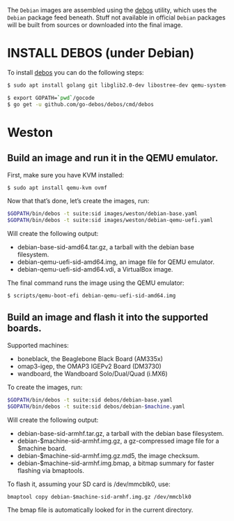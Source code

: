 The `Debian` images are assembled using the [debos](https://github.com/go-debos/debos) utility, which uses the `Debian` package feed beneath. Stuff not available in official `Debian` packages will be built from sources or downloaded into the final image.

# INSTALL DEBOS (under Debian)

To install [debos](https://github.com/go-debos/debos) you can do the following steps:

```sh
$ sudo apt install golang git libglib2.0-dev libostree-dev qemu-system-x86 qemu-user-static debootstrap systemd-container xz-utils bmap-tools

$ export GOPATH=`pwd`/gocode
$ go get -u github.com/go-debos/debos/cmd/debos
```

# Weston

## Build an image and run it in the QEMU emulator.

First, make sure you have KVM installed:

```sh
$ sudo apt install qemu-kvm ovmf
```

Now that that’s done, let’s create the images, run:

```sh
$GOPATH/bin/debos -t suite:sid images/weston/debian-base.yaml
$GOPATH/bin/debos -t suite:sid images/weston/debian-qemu-uefi.yaml
```

Will create the following output:

- debian-base-sid-amd64.tar.gz, a tarball with the debian base filesystem.
- debian-qemu-uefi-sid-amd64.img, an image file for QEMU emulator.
- debian-qemu-uefi-sid-amd64.vdi, a VirtualBox image.

The final command runs the image using the QEMU emulator:

```sh
$ scripts/qemu-boot-efi debian-qemu-uefi-sid-amd64.img
```

## Build an image and flash it into the supported boards.

Supported machines:
- boneblack, the Beaglebone Black Board (AM335x)
- omap3-igep, the OMAP3 IGEPv2 Board (DM3730)
- wandboard, the Wandboard Solo/Dual/Quad (i.MX6)

To create the images, run:

```sh
$GOPATH/bin/debos -t suite:sid debos/debian-base.yaml
$GOPATH/bin/debos -t suite:sid debos/debian-$machine.yaml
```

Will create the following output:

- debian-base-sid-armhf.tar.gz, a tarball with the debian base filesystem.
- debian-$machine-sid-armhf.img.gz, a gz-compressed image file for a $machine board.
- debian-$machine-sid-armhf.img.gz.md5, the image checksum.
- debian-$machine-sid-armhf.img.bmap, a bitmap summary for faster flashing via bmaptools.

To flash it, assuming your SD card is /dev/mmcblk0, use:

```
bmaptool copy debian-$machine-sid-armhf.img.gz /dev/mmcblk0
```

The bmap file is automatically looked for in the current directory.
